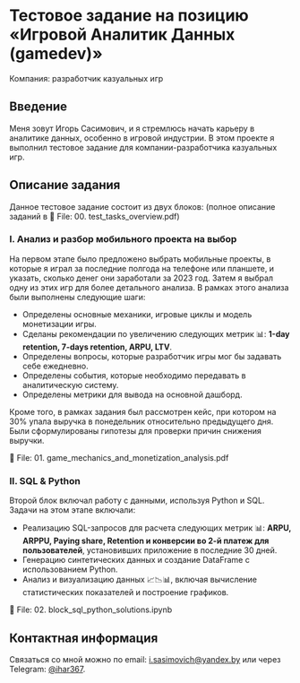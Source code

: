 # Тестовое задание на позицию «Игровой Аналитик Данных (gamedev)»

Компания: разработчик казуальных игр

## Введение

Меня зовут Игорь Сасимович, и я стремлюсь начать карьеру в аналитике данных, особенно в игровой индустрии. В этом проекте я выполнил тестовое задание для компании-разработчика казуальных игр.


## Описание задания

Данное тестовое задание состоит из двух блоков:
(полное описание заданий в 💾 File: 00. test_tasks_overview.pdf)

### I. Анализ и разбор мобильного проекта на выбор

На первом этапе было предложено выбрать мобильные проекты, в которые я играл за последние полгода на телефоне или планшете, и указать, сколько денег они заработали за 2023 год. 
Затем я выбрал одну из этих игр для более детального анализа. 
В рамках этого анализа были выполнены следующие шаги:
- Определены основные механики, игровые циклы и модель монетизации игры.
- Сделаны рекомендации по увеличению следующих метрик 📊: **1-day retention, 7-days retention, ARPU, LTV**.
- Определены вопросы, которые разработчик игры мог бы задавать себе ежедневно.
- Определены события, которые необходимо передавать в аналитическую систему.
- Определены метрики для вывода на основной дашборд.

Кроме того, в рамках задания был рассмотрен кейс, при котором на 30% упала выручка в понедельник относительно предыдущего дня. Были сформулированы гипотезы для проверки причин снижения выручки.

💾 File: 01. game_mechanics_and_monetization_analysis.pdf

### II.  SQL & Python

Второй блок включал работу с данными, используя Python и SQL. Задачи на этом этапе включали:
- Реализацию SQL-запросов для расчета следующих метрик 📊: **ARPU, ARPPU, Paying share, Retention и конверсии во 2-й платеж для пользователей**, установивших приложение в последние 30 дней.
- Генерацию синтетических данных и создание DataFrame с использованием Python.
- Анализ и визуализацию данных 📈📉📊, включая вычисление статистических показателей и построение графиков.

💾 File: 02. block_sql_python_solutions.ipynb


## Контактная информация
Связаться со мной можно по email: i.sasimovich@yandex.by или через Telegram: [@ihar367](http://t.me/ihar367).


